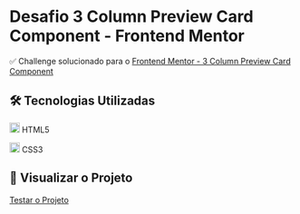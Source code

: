 <h1>
Desafio 3 Column Preview Card Component - Frontend Mentor
</h1>

<p> ✅ Challenge solucionado para o <a href="https://www.frontendmentor.io/challenges/3column-preview-card-component-pH92eAR2-">Frontend Mentor - 3 Column Preview Card Component</a></p>
 
 <h2>
🛠 Tecnologias Utilizadas
  </h2>
  
 <p><img src="https://camo.githubusercontent.com/984b2a88651f862c502e3881c6fa5d27f077948241fe49684a0879cae28014e2/68747470733a2f2f63646e2e6a7364656c6976722e6e65742f67682f64657669636f6e732f64657669636f6e2f69636f6e732f68746d6c352f68746d6c352d6f726967696e616c2d776f72646d61726b2e737667" height="18"/> HTML5</p>
 <p><img src="https://camo.githubusercontent.com/7894f44095e8df88e2c12b0f2c91441ca66d029cf10ae3c068362bb9e68d3df9/68747470733a2f2f63646e2e6a7364656c6976722e6e65742f67682f64657669636f6e732f64657669636f6e2f69636f6e732f637373332f637373332d6f726967696e616c2d776f72646d61726b2e737667" height="18"/> CSS3</p>
  
<h2>
👀 Visualizar o Projeto
  </h2>
<a href="https://mau-rocha.github.io/Column-Preview-Card-Component/">Testar o Projeto</a>
